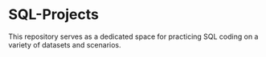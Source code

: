 # SQL-Projects
This repository serves as a dedicated space for practicing SQL coding on a variety of datasets and scenarios.
